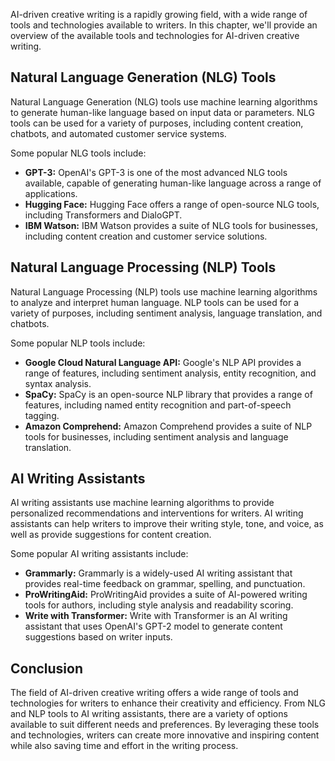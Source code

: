 
AI-driven creative writing is a rapidly growing field, with a wide range of tools and technologies available to writers. In this chapter, we'll provide an overview of the available tools and technologies for AI-driven creative writing.

Natural Language Generation (NLG) Tools
---------------------------------------

Natural Language Generation (NLG) tools use machine learning algorithms to generate human-like language based on input data or parameters. NLG tools can be used for a variety of purposes, including content creation, chatbots, and automated customer service systems.

Some popular NLG tools include:

* **GPT-3:** OpenAI's GPT-3 is one of the most advanced NLG tools available, capable of generating human-like language across a range of applications.
* **Hugging Face:** Hugging Face offers a range of open-source NLG tools, including Transformers and DialoGPT.
* **IBM Watson:** IBM Watson provides a suite of NLG tools for businesses, including content creation and customer service solutions.

Natural Language Processing (NLP) Tools
---------------------------------------

Natural Language Processing (NLP) tools use machine learning algorithms to analyze and interpret human language. NLP tools can be used for a variety of purposes, including sentiment analysis, language translation, and chatbots.

Some popular NLP tools include:

* **Google Cloud Natural Language API:** Google's NLP API provides a range of features, including sentiment analysis, entity recognition, and syntax analysis.
* **SpaCy:** SpaCy is an open-source NLP library that provides a range of features, including named entity recognition and part-of-speech tagging.
* **Amazon Comprehend:** Amazon Comprehend provides a suite of NLP tools for businesses, including sentiment analysis and language translation.

AI Writing Assistants
---------------------

AI writing assistants use machine learning algorithms to provide personalized recommendations and interventions for writers. AI writing assistants can help writers to improve their writing style, tone, and voice, as well as provide suggestions for content creation.

Some popular AI writing assistants include:

* **Grammarly:** Grammarly is a widely-used AI writing assistant that provides real-time feedback on grammar, spelling, and punctuation.
* **ProWritingAid:** ProWritingAid provides a suite of AI-powered writing tools for authors, including style analysis and readability scoring.
* **Write with Transformer:** Write with Transformer is an AI writing assistant that uses OpenAI's GPT-2 model to generate content suggestions based on writer inputs.

Conclusion
----------

The field of AI-driven creative writing offers a wide range of tools and technologies for writers to enhance their creativity and efficiency. From NLG and NLP tools to AI writing assistants, there are a variety of options available to suit different needs and preferences. By leveraging these tools and technologies, writers can create more innovative and inspiring content while also saving time and effort in the writing process.
